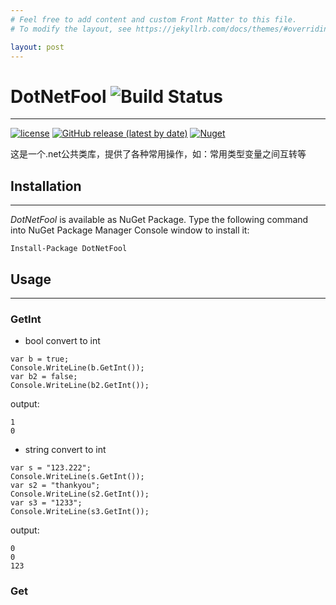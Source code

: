 ```yaml
---
# Feel free to add content and custom Front Matter to this file.
# To modify the layout, see https://jekyllrb.com/docs/themes/#overriding-theme-defaults

layout: post
---
```



# DotNetFool ![Build Status](https://github.com/lhwsa2010/DotNet/actions/workflows/build.yml/badge.svg)
---
[![license](http://img.shields.io/badge/license-MIT-green.svg)](https://github.com/lhwsa2010/DotNet/blob/main/LICENSE)
[![GitHub release (latest by date)](https://img.shields.io/github/v/release/lhwsa2010/dotnet)](https://github.com/lhwsa2010/dotnet/releases)
[![Nuget](https://img.shields.io/nuget/v/dotnetfool)](https://www.nuget.org/packages/DotNetFool)

这是一个.net公共类库，提供了各种常用操作，如：常用类型变量之间互转等



## Installation
---
*DotNetFool* is available as NuGet Package. Type the following command into NuGet Package Manager Console window to install it:
```
Install-Package DotNetFool
```

## Usage
---

### GetInt
+ bool convert to int
```
var b = true;
Console.WriteLine(b.GetInt());
var b2 = false;
Console.WriteLine(b2.GetInt());
```
output:
```
1
0
```
+ string convert to int
```
var s = "123.222";
Console.WriteLine(s.GetInt());
var s2 = "thankyou";
Console.WriteLine(s2.GetInt());
var s3 = "1233";
Console.WriteLine(s3.GetInt());
```
output:
```
0
0
123
```
### Get